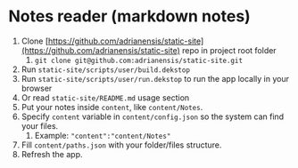 # Notes reader (markdown notes)

1. Clone [https://github.com/adrianensis/static-site](https://github.com/adrianensis/static-site) repo in project root folder
   1. `git clone git@github.com:adrianensis/static-site.git`
2. Run `static-site/scripts/user/build.dekstop`
2. Run `static-site/scripts/user/run.dekstop` to run the app locally in your browser
3. Or read `static-site/README.md` usage section
4. Put your notes inside `content`, like `content/Notes`.
5. Specify `content` variable in `content/config.json` so the system can find your files.
   1. Example: `"content":"content/Notes"`
6. Fill `content/paths.json` with your folder/files structure.
7. Refresh the app.